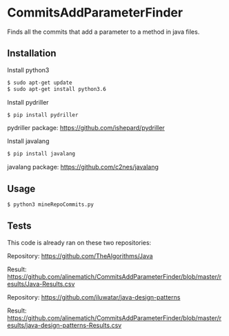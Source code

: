 # CommitsAddParameterFinder
Finds all the commits that add a parameter to a method in java files.

## Installation
Install python3
```sh
$ sudo apt-get update
$ sudo apt-get install python3.6
```

Install pydriller

```sh
$ pip install pydriller
```
pydriller package: https://github.com/ishepard/pydriller


Install javalang

```sh
$ pip install javalang
```
javalang package: https://github.com/c2nes/javalang

## Usage

```sh
$ python3 mineRepoCommits.py
```

## Tests

This code is already ran on these two repositories:

Repository: https://github.com/TheAlgorithms/Java

Result: https://github.com/alinematich/CommitsAddParameterFinder/blob/master/results/Java-Results.csv

Repository: https://github.com/iluwatar/java-design-patterns

Result: https://github.com/alinematich/CommitsAddParameterFinder/blob/master/results/java-design-patterns-Results.csv
